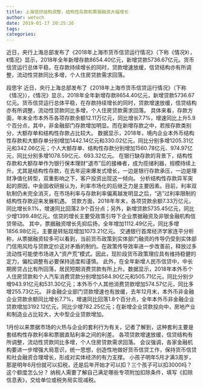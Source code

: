 ```yaml
---
title: 上海信贷结构调整，结构性存款和票据融资大幅增长
author: wetech
date: 2019-01-17 20:25:26
tags: 
categories: 
---
```

近日，央行上海总部发布了《2018年上海市货币信贷运行情况》（下称《情况》），《情况》显示，2018年全年新增存款8654.40亿元，新增贷款5736.67亿元。货币信贷运行总体平稳，在存款持续增长的同时，贷款增速放缓，信贷结构亦有所调整，流动性贷款同比多增，个人住房贷款需求回落。
<!-- more -->
段思宇
近日，央行上海总部发布了《2018年上海市货币信贷运行情况》（下称《情况》），《情况》显示，2018年全年新增存款8654.40亿元，新增贷款5736.67亿元。货币信贷运行总体平稳，在存款持续增长的同时，贷款增速放缓，信贷结构亦有所调整，流动性贷款同比多增，个人住房贷款需求回落。
具体来看，存款方面，年末全市本外币各项存款余额12.11万亿元，同比增长7.7%，增速同比上升5.9个百分点，其中，非金融部门存款增加明显。而在新增存款之中，若按存款类别分，大额存单和结构性存款占比较大。
数据显示，2018年，境内企业本外币结构性存款和大额存单分别增加1442.14亿元和330.02亿元，同比分别多增1205.31亿元和342.06亿元；个人大额存单、结构性存款分别增加1560.78亿元、974.97亿元，同比分别多增1078.59亿元、693.32亿元。
在银行缺存款的背景下，结构性存款和大额存单作为银行保本理财“退市”后的接棒者，成为揽储利器，规模持续上升。尤其是结构性存款，在去年迎来爆发式增长，一边是银行存款承压，一边是理财净值化转型，双重影响之下，客户投资出现这一倾向。
分析结构性存款异军突起的原因，中金固收研报认为，利率市场化的后继乏力是主要因素。目前，利率双轨制仍未完全消灭，在市场利率与存款利率偏离越发明显之后，“逃”过利率限制的结构性存款迎来发展机遇。
贷款方面，2018年年末，各项贷款余额7.33万亿元，同比增长9.1%，增速同比回落2.9个百分点；另外，新增贷款5735.45亿元，同比少增1399.48亿元。信贷的增长主要受政策引导下企业票据融资及非银金融机构信贷带动。
其中，票据融资增长先抑后扬，全年增加1112.49亿元，同比多增1856.98亿元，主要是转贴现增加1073.21亿元。
交通银行首席经济学家连平分析称，从票据融资较多可以看到，当前货币政策到实体部门融资的传导仍受到实体部门信用风险与贷款定价这对矛盾的制约。在政策传导效率进一步改善前，释放过多流动性可能使市场进入“资产荒”模式。因此，现阶段货币政策理应具有维持稳健的定力，偏松调整有必要保持适度和谨慎。
此外，在全年新增人民币信贷中，中长期房贷占比有所回落，居民短期消费贷款有所上升。数据显示，2018年本外币个人住房贷款和个人汽车消费贷款分别增加584.90亿元和505.71亿元，同比分别少增943.91亿元和531.30亿元；本外币个人其他消费贷款增加574.57亿元，同比多增255.73亿元。
非金融企业部门贷款增速也有放缓，去年12月末，本外币非金融企业贷款余额同比增长7.7%，增速同比回落1.8个百分点，全年本外币非金融企业贷款增加3192.12亿元，同比少增782.25亿元；在新增企业贷款投向中，房地产业和制造业占比较大，大中型企业贷款增加。
 
 
1月份以来票据市场的火热与企业的套利行为有关，记者了解到，这种套利主要是套结构性存款利率和票据直贴利率之间的利差。
各项贷款增速放缓，信贷结构有所调整，流动性贷款同比多增，个人住房贷款需求回落。
会议强调，各家金融机构要进一步增强大局意识，统一思想，创造性地做好货币信贷工作，保持货币信贷和社会融资合理增长，形成对实体经济的有力支撑。
小孩子明年5月才满3周岁，那是明年6月份就可以扣税，还是后年开始才可以扣？三个孩子可以扣3000吗？这个额度怎么分？
纳税人需要了解自己满足哪些专项附加扣除条件，填写《扣除信息表》，交给单位或税务局实现减税。
